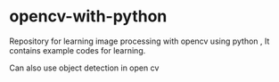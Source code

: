 # opencv-with-python
Repository for learning image processing with opencv using python , It contains example codes for learning.

Can also use object detection in open cv

